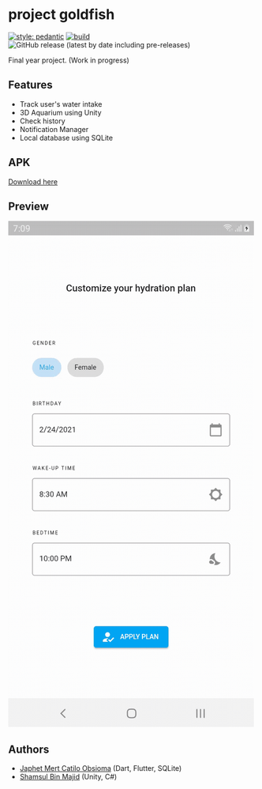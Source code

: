 # project goldfish
[![style: pedantic](https://img.shields.io/badge/style-pedantic-00B5A8.svg)](https://pub.dev/packages/pedantic)
[![build](https://github.com/japhetobsioma/goldfish/actions/workflows/release.yml/badge.svg?branch=v0.1.2-alpha)](https://github.com/japhetobsioma/goldfish/actions/workflows/release.yml)
![GitHub release (latest by date including pre-releases)](https://img.shields.io/github/v/release/japhetobsioma/goldfish?include_prereleases)

Final year project. (Work in progress)

## Features

* Track user's water intake
* 3D Aquarium using Unity
* Check history
* Notification Manager
* Local database using SQLite

## APK

[Download here](https://github.com/japhetobsioma/goldfish/releases)

## Preview

![Recording](recording.gif)

## Authors

* [Japhet Mert Catilo Obsioma](https://github.com/japhetobsioma) (Dart, Flutter, SQLite)
* [Shamsul Bin Majid](https://github.com/ShmslMjd) (Unity, C#)
